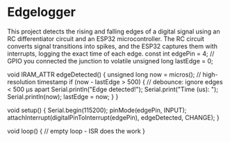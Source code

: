 # Edgelogger
This project detects the rising and falling edges of a digital signal using an RC differentiator circuit and an ESP32 microcontroller. The RC circuit converts signal transitions into spikes, and the ESP32 captures them with interrupts, logging the exact time of each edge.
const int edgePin = 4;  // GPIO you connected the junction to
volatile unsigned long lastEdge = 0;

void IRAM_ATTR edgeDetected() {
  unsigned long now = micros();   // high-resolution timestamp
  if (now - lastEdge > 500) {     // debounce: ignore edges < 500 µs apart
    Serial.println("Edge detected!");
    Serial.print("Time (us): ");
    Serial.println(now);
    lastEdge = now;
  }
}

void setup() {
  Serial.begin(115200);
  pinMode(edgePin, INPUT);
  attachInterrupt(digitalPinToInterrupt(edgePin), edgeDetected, CHANGE);
}

void loop() {
  // empty loop - ISR does the work
}
